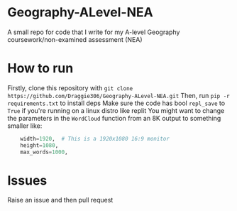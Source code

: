 # Geography-ALevel-NEA
A small repo for code that I write for my A-level Geography coursework/non-examined assessment (NEA)

# How to run
Firstly, clone this repository with `git clone https://github.com/Draggie306/Geography-ALevel-NEA.git`
Then, run `pip -r requirements.txt` to install deps
Make sure the code has bool `repl_save` to `True` if you're running on a linux distro like replit
You might want to change the parameters in the `WordCloud` function from an 8K output to something smaller like:

```py
    width=1920,  # This is a 1920x1080 16:9 monitor
    height=1080,  
    max_words=1000,
```

# Issues
Raise an issue and then pull request
